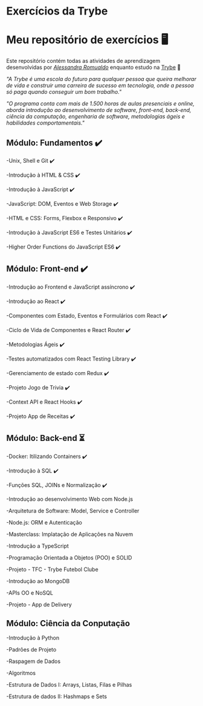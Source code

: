 
# Exercícios da Trybe

# Meu repositório de exercícios :desktop_computer:

Este repositório contém todas as atividades de aprendizagem desenvolvidas por _[Alessandra Romualdo](https://www.linkedin.com/in/alessandra-romualdo-07782b1b7/)_ enquanto estudo na [Trybe](https://www.betrybe.com/) :rocket:

_"A Trybe é uma escola do futuro para qualquer pessoa que queira melhorar de vida e construir uma carreira de sucesso em tecnologia, onde a pessoa só paga quando conseguir um bom trabalho."_

_"O programa conta com mais de 1.500 horas de aulas presenciais e online, aborda introdução ao desenvolvimento de software, front-end, back-end, ciência da computação, engenharia de software, metodologias ágeis e habilidades comportamentais."_

## Módulo: Fundamentos :heavy_check_mark:

-Unix, Shell e Git :heavy_check_mark:

-Introdução à HTML & CSS :heavy_check_mark:

-Introdução à JavaScript :heavy_check_mark:

-JavaScript: DOM, Eventos e Web Storage :heavy_check_mark:

-HTML e CSS: Forms, Flexbox e Responsivo :heavy_check_mark:

-Introdução à JavaScript ES6 e Testes Unitários :heavy_check_mark:

-Higher Order Functions do JavaScript ES6 :heavy_check_mark:

## Módulo: Front-end :heavy_check_mark:

-Introdução ao Frontend e JavaScript assíncrono :heavy_check_mark:

-Introdução ao React :heavy_check_mark:

-Componentes com Estado, Eventos e Formulários com React :heavy_check_mark:

-Ciclo de Vida de Componentes e React Router :heavy_check_mark:

-Metodologias Ágeis :heavy_check_mark:

-Testes automatizados com React Testing Library :heavy_check_mark:

-Gerenciamento de estado com Redux :heavy_check_mark:

-Projeto Jogo de Trivia :heavy_check_mark:

-Context API e React Hooks :heavy_check_mark:

-Projeto App de Receitas :heavy_check_mark:

## Módulo: Back-end :hourglass_flowing_sand:

-Docker: Itilizando Containers :heavy_check_mark:

-Introdução à SQL :heavy_check_mark:

-Funções SQL, JOINs e Normalização :heavy_check_mark:

-Introdução ao desenvolvimento Web com Node.js

-Arquitetura de Software: Model, Service e Controller

-Node.js: ORM e Autenticação

-Masterclass: Implatação de Aplicações na Nuvem

-Introdução a TypeScript

-Programação Orientada a Objetos (POO) e SOLID

-Projeto - TFC - Trybe Futebol Clube

-Introdução ao MongoDB

-APIs OO e NoSQL

-Projeto - App de Delivery

## Módulo: Ciência da Conputação

-Introdução à Python

-Padrões de Projeto

-Raspagem de Dados

-Algoritmos

-Estrutura de Dados I: Arrays, Listas, Filas e Pilhas

-Estrutura de dados II: Hashmaps e Sets